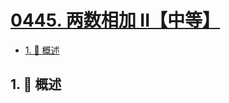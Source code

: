# [0445. 两数相加 II【中等】](https://github.com/tnotesjs/TNotes.leetcode/tree/main/notes/0445.%20%E4%B8%A4%E6%95%B0%E7%9B%B8%E5%8A%A0%20II%E3%80%90%E4%B8%AD%E7%AD%89%E3%80%91)

<!-- region:toc -->

- [1. 📝 概述](#1--概述)

<!-- endregion:toc -->

## 1. 📝 概述
